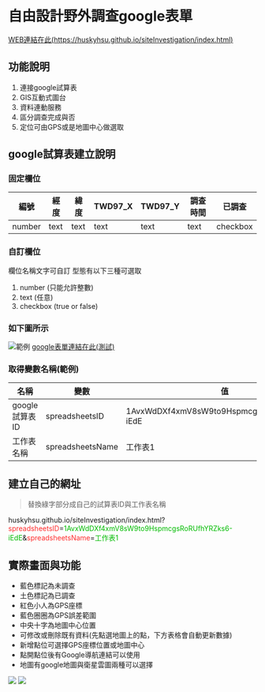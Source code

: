 # 自由設計野外調查google表單

[WEB連結在此(https://huskyhsu.github.io/siteInvestigation/index.html)](https://huskyhsu.github.io/siteInvestigation/index.html)

## 功能說明

1. 連接google試算表
2. GIS互動式圖台
3. 資料連動服務
4. 區分調查完成與否
5. 定位可由GPS或是地圖中心做選取

## google試算表建立說明

### 固定欄位
|編號|經度|緯度|TWD97_X|TWD97_Y|調查時間|已調查|
|---|---|---|---|---|---|---|
|number|text|text|text|text|text|checkbox|

### 自訂欄位
欄位名稱文字可自訂
型態有以下三種可選取
1. number (只能允許整數)
2. text (任意)
3. checkbox (true or false)

### 如下圖所示
![範例](http://i.imgur.com/osRXEID.png)
[google表單連結在此(測試)](https://docs.google.com/spreadsheets/d/1AvxWdDXf4xmV8sW9to9HspmcgsRoRUfhYRZks6-iEdE/edit#gid=0)

### 取得變數名稱(範例)
|名稱|變數|值|
|---|---|---|
|google試算表ID|spreadsheetsID|1AvxWdDXf4xmV8sW9to9HspmcgsRoRUfhYRZks6-iEdE|
|工作表名稱|spreadsheetsName|工作表1|

## 建立自己的網址

> 替換綠字部分成自己的試算表ID與工作表名稱


huskyhsu.github.io/siteInvestigation/index.html?<span style='color: #FF2D2D'>spreadsheetsID</span>=<span style='color:  #00BB00'>1AvxWdDXf4xmV8sW9to9HspmcgsRoRUfhYRZks6-iEdE</span>&<span style='color: #FF2D2D'>spreadsheetsName</span>=<span style='color: #00BB00'>工作表1</span>


## 實際畫面與功能
* 藍色標記為未調查
* 土色標記為已調查
* 紅色小人為GPS座標
* 藍色圈圈為GPS誤差範圍
* 中央十字為地圖中心位置
* 可修改或刪除既有資料(先點選地圖上的點，下方表格會自動更新數據)
* 新增點位可選擇GPS座標位置或地圖中心
* 點開點位後有Google導航連結可以使用
* 地圖有google地圖與衛星雲圖兩種可以選擇

![](http://i.imgur.com/bn6pMZ7.jpg)
![](http://i.imgur.com/ChitptW.jpg)


